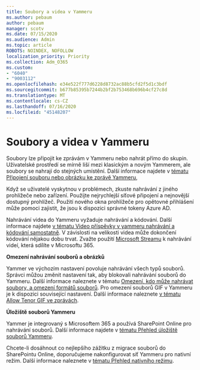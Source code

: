 ```yaml
---
title: Soubory a videa v Yammeru
ms.author: pebaum
author: pebaum
manager: scotv
ms.date: 07/15/2020
ms.audience: Admin
ms.topic: article
ROBOTS: NOINDEX, NOFOLLOW
localization_priority: Priority
ms.collection: Adm_O365
ms.custom:
- "6040"
- "9003112"
ms.openlocfilehash: e34e522f777d6228d8732ac88b5cfd2f5d1c3bdf
ms.sourcegitcommit: b677b85395b7244b2bf2b753468b696b4cf27c8d
ms.translationtype: MT
ms.contentlocale: cs-CZ
ms.lasthandoff: 07/16/2020
ms.locfileid: "45148207"
---
```

# <a name="files-and-videos-in-yammer"></a>Soubory a videa v Yammeru

Soubory lze připojit ke zprávám v Yammeru nebo nahrát přímo do skupin. Uživatelské prostředí se mírně liší mezi klasickým a novým Yammerem, ale soubory se nahrají do stejných umístění. Další informace najdete v [tématu Připojení souboru nebo obrázku ke zprávě Yammeru](https://support.microsoft.com/office/attach-a-file-or-image-to-a-yammer-message-f576d4d1-ad66-4ce4-9c43-46cf75978dbf),  

Když se uživatelé vyskytnou v problémech, zkuste nahrávání z jiného prohlížeče nebo zařízení. Použijte nejrychlejší síťové připojení a nejnovější dostupný prohlížeč. Použití nového okna prohlížeče pro opětovné přihlášení může pomoci zajistit, že jsou k dispozici správné tokeny Azure AD.

Nahrávání videa do Yammeru vyžaduje nahrávání a kódování. Další informace najdete [v tématu Video příspěvky v yammeru nahrávání a kódování samostatně](https://support.microsoft.com/office/video-posts-in-yammer-upload-and-encode-separately-5b3a348e-3a0a-4c4b-95b1-eabdf245ba25). V závislosti na velikosti videa může dokončení kódování nějakou dobu trvat. Zvažte použití [Microsoft Streamu](https://docs.microsoft.com/stream/overview) k nahrávání videí, která sdílíte v Microsoftu 365.

**Omezení nahrávání souborů a obrázků**

Yammer ve výchozím nastavení povoluje nahrávání všech typů souborů. Správci můžou změnit nastavení tak, aby blokovali nahrávání souborů do Yammeru. Další informace naleznete v tématu [Omezení, kdo může nahrávat soubory, a omezení formátů souborů](https://docs.microsoft.com/yammer/configure-your-yammer-network/configure-yammer#restrict-who-can-upload-files-and-limit-file-formats). Pro omezení souborů GIF v Yammeru je k dispozici související nastavení. Další informace naleznete [v tématu Allow Tenor GIF ve zprávách](https://docs.microsoft.com/yammer/configure-your-yammer-network/configure-yammer#allow-tenor-gifs-in-messages).

**Úložiště souborů Yammeru**

Yammer je integrovaný s Microsoftem 365 a používá SharePoint Online pro nahrávání souborů. Další informace najdete v [tématu Přehled úložiště souborů Yammeru](https://docs.microsoft.com/yammer/get-started-with-yammer/file-storage). 

Chcete-li dosáhnout co nejlepšího zážitku z migrace souborů do SharePointu Online, doporučujeme nakonfigurovat síť Yammeru pro nativní režim. Další informace naleznete v [tématu Přehled nativního režimu](https://docs.microsoft.com/yammer/configure-your-yammer-network/overview-native-mode). 